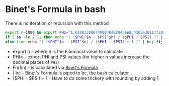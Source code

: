 # Binet's Formula in bash
There is no iteration or recursion with this method

```bash
export n=1000 && export PHI="1.618033988749894848204586834365638117720309179805762862135448622705260462818902449707207204189391137484754088075386891752126633862223536931793180060766726354433389086595939582905638322661319928290267880675208766892501711696" && export PSI=$(echo "1 - $PHI" | bc) && echo "Calculating Fn($n) via Binet's Formula" && 
if [ $n -le 2 ]; then echo "( ($PHI^$n - $PSI^$n) / ($PHI - $PSI) )" | bc;
else time echo "( ($PHI^$n - $PSI^$n) / ($PHI - $PSI) + 1 )" | bc; fi;
```

- export n - where n is the Fibonacci value to calculate
- PHI= - export PHI and PSI values (for higher n values increase the decimal places of `PHI`)
- Fn($n) - is calculated via [Binet's Formula](https://en.wikipedia.org/wiki/Fibonacci_number#Binet's_formula)
- | bc - Binet's Formula is piped to bc, the bash calculator
- ($PHI - $PSI) + 1 - Have to do some trickery with rounding by adding 1
